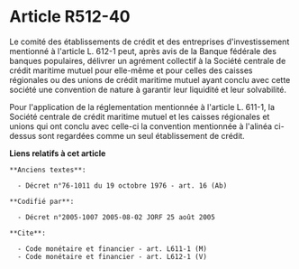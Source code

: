 # Article R512-40

Le comité des établissements de crédit et des entreprises d'investissement mentionné à l'article L. 612-1 peut, après avis de
la Banque fédérale des banques populaires, délivrer un agrément collectif à la Société centrale de crédit maritime mutuel
pour elle-même et pour celles des caisses régionales ou des unions de crédit maritime mutuel ayant conclu avec cette société
une convention de nature à garantir leur liquidité et leur solvabilité.

Pour l'application de la réglementation mentionnée à l'article L. 611-1, la Société centrale de crédit maritime mutuel et les
caisses régionales et unions qui ont conclu avec celle-ci la convention mentionnée à l'alinéa ci-dessus sont regardées comme
un seul établissement de crédit.

**Liens relatifs à cet article**

	**Anciens textes**:

	  - Décret n°76-1011 du 19 octobre 1976 - art. 16 (Ab)

	**Codifié par**:

	  - Décret n°2005-1007 2005-08-02 JORF 25 août 2005

	**Cite**:

	  - Code monétaire et financier - art. L611-1 (M)
	  - Code monétaire et financier - art. L612-1 (V)
